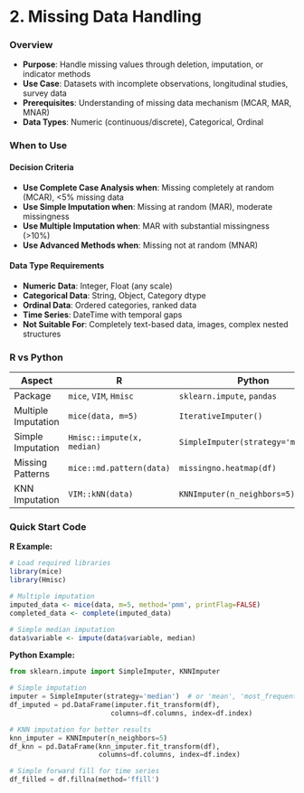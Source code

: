 # 2. Missing Data Handling

### Overview
- **Purpose**: Handle missing values through deletion, imputation, or indicator methods
- **Use Case**: Datasets with incomplete observations, longitudinal studies, survey data
- **Prerequisites**: Understanding of missing data mechanism (MCAR, MAR, MNAR)
- **Data Types**: Numeric (continuous/discrete), Categorical, Ordinal

### When to Use
#### Decision Criteria
- **Use Complete Case Analysis when**: Missing completely at random (MCAR), <5% missing data
- **Use Simple Imputation when**: Missing at random (MAR), moderate missingness
- **Use Multiple Imputation when**: MAR with substantial missingness (>10%)
- **Use Advanced Methods when**: Missing not at random (MNAR)

#### Data Type Requirements
- **Numeric Data**: Integer, Float (any scale)
- **Categorical Data**: String, Object, Category dtype
- **Ordinal Data**: Ordered categories, ranked data
- **Time Series**: DateTime with temporal gaps
- **Not Suitable For**: Completely text-based data, images, complex nested structures


### R vs Python

| Aspect | R | Python |
|--------|---|--------|
| Package | `mice`, `VIM`, `Hmisc` | `sklearn.impute`, `pandas` |
| Multiple Imputation | `mice(data, m=5)` | `IterativeImputer()` |
| Simple Imputation | `Hmisc::impute(x, median)` | `SimpleImputer(strategy='median')` |
| Missing Patterns | `mice::md.pattern(data)` | `missingno.heatmap(df)` |
| KNN Imputation | `VIM::kNN(data)` | `KNNImputer(n_neighbors=5)` |

### Quick Start Code

**R Example:**
```r
# Load required libraries
library(mice)
library(Hmisc)

# Multiple imputation
imputed_data <- mice(data, m=5, method='pmm', printFlag=FALSE)
completed_data <- complete(imputed_data)

# Simple median imputation
data$variable <- impute(data$variable, median)
```

**Python Example:**
```python
from sklearn.impute import SimpleImputer, KNNImputer

# Simple imputation
imputer = SimpleImputer(strategy='median')  # or 'mean', 'most_frequent'
df_imputed = pd.DataFrame(imputer.fit_transform(df), 
                         columns=df.columns, index=df.index)

# KNN imputation for better results
knn_imputer = KNNImputer(n_neighbors=5)
df_knn = pd.DataFrame(knn_imputer.fit_transform(df), 
                      columns=df.columns, index=df.index)

# Simple forward fill for time series
df_filled = df.fillna(method='ffill')
```
